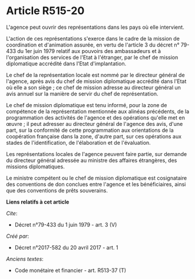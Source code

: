 # Article R515-20

L'agence peut ouvrir des représentations dans les pays où elle intervient. 

L'action de ces représentations s'exerce dans le cadre de la mission de coordination et d'animation assurée, en vertu de
l'article 3 du décret n° 79-433 du 1er juin 1979 relatif aux pouvoirs des ambassadeurs et à l'organisation des services de
l'Etat à l'étranger, par le chef de mission diplomatique accrédité dans l'Etat d'implantation. 

Le chef de la représentation locale est nommé par le directeur général de l'agence, après avis du chef de mission
diplomatique accrédité dans l'Etat où elle a son siège ; ce chef de mission adresse au directeur général un avis annuel sur
la manière de servir du chef de représentation. 

Le chef de mission diplomatique est tenu informé, pour la zone de compétence de la représentation mentionnée aux alinéas
précédents, de la programmation des activités de l'agence et des opérations qu'elle met en œuvre ; il peut adresser au
directeur général de l'agence des avis, d'une part, sur la conformité de cette programmation aux orientations de la
coopération française dans la zone, d'autre part, sur ces opérations aux stades de l'identification, de l'élaboration et de
l'évaluation. 

Les représentations locales de l'agence peuvent faire partie, sur demande du directeur général adressée au ministre des
affaires étrangères, des missions diplomatiques. 

Le ministre compétent ou le chef de mission diplomatique est cosignataire des conventions de don conclues entre l'agence et
les bénéficiaires, ainsi que des conventions de prêts souverains.

**Liens relatifs à cet article**

_Cite_:

  - Décret n°79-433 du 1 juin 1979 - art. 3 (V)

_Créé par_:

  - Décret n°2017-582 du 20 avril 2017 - art. 1

_Anciens textes_:

  - Code monétaire et financier - art. R513-37 (T)

